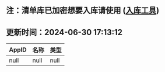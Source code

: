 ## 注：清单库已加密想要入库请使用 ([入库工具](https://github.com/BlankTMing/ManifestAutoUpdate/releases))

## 更新时间：2024-06-30 17:13:12
| AppID | 名称 | 类型  |
| :-------------------- | :----------------------------- | :----------- |
| null | null| null |
